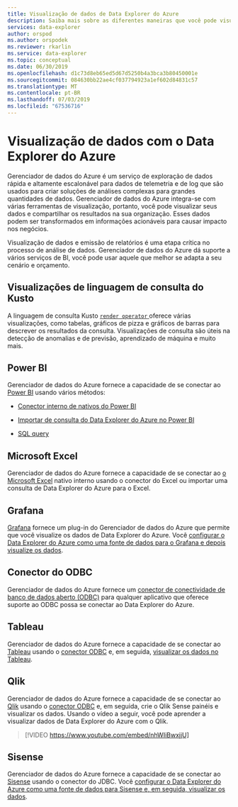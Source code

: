 ```yaml
---
title: Visualização de dados de Data Explorer do Azure
description: Saiba mais sobre as diferentes maneiras que você pode visualizar os dados do Data Explorer do Azure
services: data-explorer
author: orspod
ms.author: orspodek
ms.reviewer: rkarlin
ms.service: data-explorer
ms.topic: conceptual
ms.date: 06/30/2019
ms.openlocfilehash: d1c73d8eb65ed5d67d5250b4a3bca3b80450001e
ms.sourcegitcommit: 084630bb22ae4cf037794923a1ef602d84831c57
ms.translationtype: MT
ms.contentlocale: pt-BR
ms.lasthandoff: 07/03/2019
ms.locfileid: "67536716"
---
```

# <a name="data-visualization-with-azure-data-explorer"></a>Visualização de dados com o Data Explorer do Azure 

Gerenciador de dados do Azure é um serviço de exploração de dados rápida e altamente escalonável para dados de telemetria e de log que são usados para criar soluções de análises complexas para grandes quantidades de dados. Gerenciador de dados do Azure integra-se com várias ferramentas de visualização, portanto, você pode visualizar seus dados e compartilhar os resultados na sua organização. Esses dados podem ser transformados em informações acionáveis para causar impacto nos negócios.

Visualização de dados e emissão de relatórios é uma etapa crítica no processo de análise de dados. Gerenciador de dados do Azure dá suporte a vários serviços de BI, você pode usar aquele que melhor se adapta a seu cenário e orçamento.

## <a name="kusto-query-language-visualizations"></a>Visualizações de linguagem de consulta do Kusto

A linguagem de consulta Kusto [ `render operator` ](/azure/kusto/query/renderoperator) oferece várias visualizações, como tabelas, gráficos de pizza e gráficos de barras para descrever os resultados da consulta. Visualizações de consulta são úteis na detecção de anomalias e de previsão, aprendizado de máquina e muito mais.

## <a name="power-bi"></a>Power BI

Gerenciador de dados do Azure fornece a capacidade de se conectar ao [Power BI](https://powerbi.microsoft.com) usando vários métodos: 

  * [Conector interno de nativos do Power BI](/azure/data-explorer/power-bi-connector)

  * [Importar de consulta do Data Explorer do Azure no Power BI](/azure/data-explorer/power-bi-imported-query)
 
  * [SQL query](/azure/data-explorer/power-bi-sql-query)

## <a name="microsoft-excel"></a>Microsoft Excel

Gerenciador de dados do Azure fornece a capacidade de se conectar ao [o Microsoft Excel](https://products.office.com/excel) nativo interno usando o conector do Excel ou importar uma consulta de Data Explorer do Azure para o Excel.

## <a name="grafana"></a>Grafana

[Grafana](https://grafana.com) fornece um plug-in do Gerenciador de dados do Azure que permite que você visualize os dados de Data Explorer do Azure. Você [configurar o Data Explorer do Azure como uma fonte de dados para o Grafana e depois visualize os dados](/azure/data-explorer/grafana). 

## <a name="odbc-connector"></a>Conector do ODBC

Gerenciador de dados do Azure fornece um [conector de conectividade de banco de dados aberto (ODBC)](connect-odbc.md) para qualquer aplicativo que oferece suporte ao ODBC possa se conectar ao Data Explorer do Azure.

## <a name="tableau"></a>Tableau

Gerenciador de dados do Azure fornece a capacidade de se conectar ao [Tableau](https://www.tableau.com) usando o [conector ODBC](/azure/data-explorer/connect-odbc) e, em seguida, [visualizar os dados no Tableau](tableau.md).

## <a name="qlik"></a>Qlik

Gerenciador de dados do Azure fornece a capacidade de se conectar ao [Qlik](https://www.qlik.com) usando o [conector ODBC](/azure/data-explorer/connect-odbc) e, em seguida, crie o Qlik Sense painéis e visualizar os dados. Usando o vídeo a seguir, você pode aprender a visualizar dados de Data Explorer do Azure com o Qlik. 

> [!VIDEO https://www.youtube.com/embed/nhWIiBwxjjU]  

## <a name="sisense"></a>Sisense

Gerenciador de dados do Azure fornece a capacidade de se conectar ao [Sisense](https://www.sisense.com) usando o conector do JDBC. Você [configurar o Data Explorer do Azure como uma fonte de dados para Sisense e, em seguida, visualizar os dados](/azure/data-explorer/sisense).